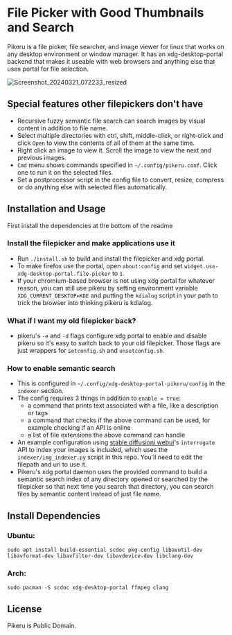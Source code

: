  # File Picker with Good Thumbnails and Search

Pikeru is a file picker, file searcher, and image viewer for linux that works on any desktop environment or window manager. It has an xdg-desktop-portal backend that makes it useable with web browsers and anything else that uses portal for file selection.

![Screenshot_20240321_072233_resized](https://github.com/dvhar/pikeru/assets/33729230/6257fa5e-e94e-4d3e-8dad-b4269e2d1ad3)

## Special features other filepickers don't have
* Recursive fuzzy semantic file search can search images by visual content in addition to file name.
* Select multiple directories with ctrl, shift, middle-click, or right-click and click `Open` to view the contents of all of them at the same time.
* Right click an image to view it. Scroll the image to view the next and previous images.
* `Cmd` menu shows commands specified in `~/.config/pikeru.conf`. Click one to run it on the selected files.
* Set a postprocessor script in the config file to convert, resize, compress or do anything else with selected files automatically.

## Installation and Usage

First install the dependencies at the bottom of the readme

### Install the filepicker and make applications use it
* Run `./install.sh` to build and install the filepicker and xdg portal.
* To make firefox use the portal, open `about:config` and set `widget.use-xdg-desktop-portal.file-picker` to `1`.
* If your chromium-based browser is not using xdg portal for whatever reason, you can still use pikeru by setting environment variable `XDG_CURRENT_DESKTOP=KDE` and putting the `kdialog` script in your path to trick the browser into thinking pikeru is kdialog.

### What if I want my old filepicker back?
* pikeru's `-e` and `-d` flags configure xdg portal to enable and disable pikeru so it's easy to switch back to your old filepicker. Those flags are just wrappers for `setconfig.sh` and `unsetconfig.sh`.

### How to enable semantic search
* This is configured in `~/.config/xdg-desktop-portal-pikeru/config` in the `indexer` section.
* The config requires 3 things in addition to `enable = true`:
    * a command that prints text associated with a file, like a description or tags
    * a command that checks if the above command can be used, for example checking if an API is online
    * a list of file extensions the above command can handle
* An example configuration using [stable diffusioni webui](https://github.com/AUTOMATIC1111/stable-diffusion-webui)'s `interrogate` API to index your images is included, which uses the `indexer/img_indexer.py` script in this repo. You'll need to edit the filepath and url to use it.
* Pikeru's xdg portal daemon uses the provided command to build a semantic search index of any directory opened or searched by the filepicker so that next time you search that directory, you can search files by semantic content instead of just file name.

## Install Dependencies

### Ubuntu:
```
sudo apt install build-essential scdoc pkg-config libavutil-dev libavformat-dev libavfilter-dev libavdevice-dev libclang-dev
```

### Arch:
```
sudo pacman -S scdoc xdg-desktop-portal ffmpeg clang
```

## License
Pikeru is Public Domain.
